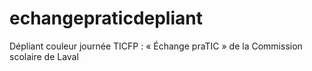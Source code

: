 # echangepraticdepliant
Dépliant couleur journée TICFP : « Échange praTIC » de la Commission scolaire de Laval
